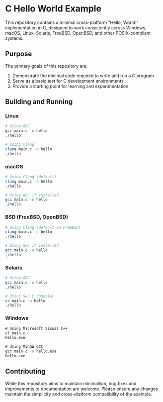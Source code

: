 # C Hello World Example

This repository contains a minimal cross-platform "Hello, World!" implementation in C, designed to work consistently across Windows, macOS, Linux, Solaris, FreeBSD, OpenBSD, and other POSIX-compliant systems.

## Purpose

The primary goals of this repository are:

1. Demonstrate the minimal code required to write and run a C program
2. Serve as a basic test for C development environments
3. Provide a starting point for learning and experimentation

## Building and Running

### Linux
```bash
# Using GCC
gcc main.c -o hello
./hello

# Using Clang
clang main.c -o hello
./hello
```

### macOS
```bash
# Using Clang (default)
clang main.c -o hello
./hello

# Using GCC if installed
gcc main.c -o hello
./hello
```

### BSD (FreeBSD, OpenBSD)
```bash
# Using Clang (default on FreeBSD)
clang main.c -o hello
./hello

# Using GCC if installed
gcc main.c -o hello
./hello
```

### Solaris
```bash
# Using GCC
gcc main.c -o hello
./hello

# Using Sun C compiler
cc main.c -o hello
./hello
```

### Windows
```cmd
# Using Microsoft Visual C++
cl main.c
hello.exe

# Using MinGW GCC
gcc main.c -o hello.exe
hello.exe
```

## Contributing

While this repository aims to maintain minimalism, bug fixes and improvements to documentation are welcome. Please ensure any changes maintain the simplicity and cross-platform compatibility of the example.
